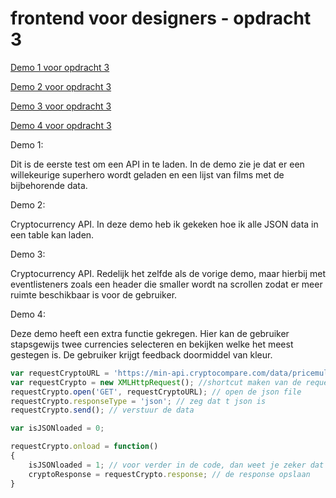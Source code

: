 # frontend voor designers - opdracht 3

[Demo 1 voor opdracht 3](https://ferryslot.github.io/frontendvoordesigners/opdracht3/v1/index.html)

[Demo 2 voor opdracht 3](https://ferryslot.github.io/frontendvoordesigners/opdracht3/v2/index.html)

[Demo 3 voor opdracht 3](https://ferryslot.github.io/frontendvoordesigners/opdracht3/v3/index.html)

[Demo 4 voor opdracht 3](https://ferryslot.github.io/frontendvoordesigners/opdracht3/v4/index.html)




Demo 1:

Dit is de eerste test om een API in te laden. In de demo zie je dat er een willekeurige superhero wordt geladen en een lijst van films met de bijbehorende data.


Demo 2:

Cryptocurrency API. In deze demo heb ik gekeken hoe ik alle JSON data in een table kan laden.

Demo 3:

Cryptocurrency API. Redelijk het zelfde als de vorige demo, maar hierbij met eventlisteners zoals een header die smaller wordt na scrollen zodat er meer ruimte beschikbaar is voor de gebruiker.

Demo 4:

Deze demo heeft een extra functie gekregen.
Hier kan de gebruiker stapsgewijs twee currencies selecteren en bekijken welke het meest gestegen is. De gebruiker krijgt feedback doormiddel van kleur.


```javascript
var requestCryptoURL = 'https://min-api.cryptocompare.com/data/pricemultifull?fsyms=BTC,ETH,XRP,LTC,EOS,ETC,BCH,QTUM,NEO,TRX&tsyms=EUR,USD'; // De URL waar je de JSON van laadt
var requestCrypto = new XMLHttpRequest(); //shortcut maken van de request
requestCrypto.open('GET', requestCryptoURL); // open de json file
requestCrypto.responseType = 'json'; // zeg dat t json is
requestCrypto.send(); // verstuur de data

var isJSONloaded = 0;

requestCrypto.onload = function() 
{
    isJSONloaded = 1; // voor verder in de code, dan weet je zeker dat t geladen is.
    cryptoResponse = requestCrypto.response; // de response opslaan
}

```